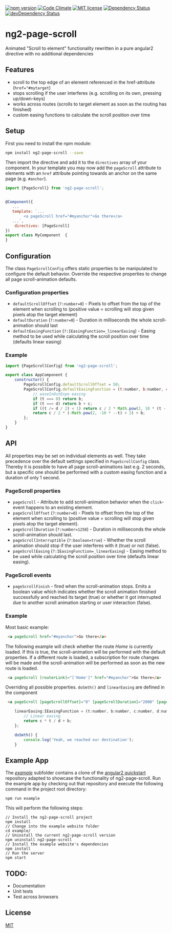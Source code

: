 [![npm version](https://img.shields.io/npm/v/ng2-page-scroll.svg?style=flat)](https://www.npmjs.com/package/ng2-page-scroll)
[![Code Climate](https://codeclimate.com/github/Nolanus/ng2-page-scroll/badges/gpa.svg)](https://codeclimate.com/github/Nolanus/ng2-page-scroll)
[![MIT license](http://img.shields.io/badge/license-MIT-brightgreen.svg)](http://opensource.org/licenses/MIT)
[![Dependency Status](https://david-dm.org/Nolanus/ng2-page-scroll.svg)](https://david-dm.org/Nolanus/ng2-page-scroll)
[![devDependency Status](https://david-dm.org/Nolanus/ng2-page-scroll/dev-status.svg)](https://david-dm.org/Nolanus/ng2-page-scroll#info=devDependencies)

# ng2-page-scroll
Animated "Scroll to element" functionality rewritten in a pure angular2 directive with no additional dependencies

## Features
- scroll to the top edge of an element referenced in the href-attribute (`href="#mytarget`)
- stops scrolling if the user interferes (e.g. scrolling on its own, pressing up/down-keys)
- works across routes (scrolls to target element as soon as the routing has finished)
- custom easing functions to calculate the scroll position over time

## Setup
First you need to install the npm module:
```sh
npm install ng2-page-scroll --save
```

Then import the directive and add it to the `directives` array of your component. In your template you may now add the `pageScroll` attribute to elements with an `href` attribute pointing towards an anchor on the same page (e.g. `#anchor`).
```js
import {PageScroll} from 'ng2-page-scroll';


@Component({
   ...
   template: `...
        <a pageScroll href="#myanchor">Go there</a>
   ...`,
    directives: [PageScroll]
})
export class MyComponent  {
}
```

## Configuration
The class `PageScrollConfig` offers static properties to be manipulated to configure the default behavior. Override the respective properties to change all page scroll-animation defaults.

### Configuration properties
- `defaultScrollOffset` (`?:number=0`) - Pixels to offset from the top of the element when scrolling to (positive value = scrolling will stop given pixels atop the target element)
- `defaultDuration` (`?:number=0`) - Duration in milliseconds the whole scroll-animation should last
- `defaultEasingFunction` (`?:IEasingFunction=_linearEasing`) - Easing method to be used while calculating the scroll position over time (defaults linear easing)

### Example
```js
import {PageScrollConfig} from 'ng2-page-scroll';

export class AppComponent {
    constructor() {
        PageScrollConfig.defaultScrollOffset = 50;
        PageScrollConfig.defaultEasingFunction = (t:number, b:number, c:number, d:number):number => {
            // easeInOutExpo easing
            if (t === 0) return b;
            if (t === d) return b + c;
            if ((t /= d / 2) < 1) return c / 2 * Math.pow(2, 10 * (t - 1)) + b;
            return c / 2 * (-Math.pow(2, -10 * --t) + 2) + b;
        };
    }
}
```

## API
All properties may be set on individual elements as well. They take precedence over the default settings specified in `PageScrollConfig` class. Thereby it is possible to have all page scroll-animations last e.g. 2 seconds, but a specific one should be performed with a custom easing function and a duration of only 1 second.

### PageScroll properties
- `pageScroll` - Attribute to add scroll-animation behavior when the `click`-event happens to an existing element.
- `pageScrollOffset` (`?:number=0`) - Pixels to offset from the top of the element when scrolling to (positive value = scrolling will stop given pixels atop the target element).
- `pageScrollDuration` (`?:number=1250`) - Duration in milliseconds the whole scroll-animation should last.
- `pageScrollInterruptible` (`?:boolean=true`) - Whether the scroll animation should stop if the user interferes with it (true) or not (false).
- `pageScrollEasing` (`?:IEasingFunction=_linearEasing`) - Easing method to be used while calculating the scroll position over time (defaults linear easing).

### PageScroll events
- `pageScrollFinish` - fired when the scroll-animation stops. Emits a boolean value which indicates whether the scroll animation finished successfully and reached its target (true) or whether it got interrupted due to another scroll animation starting or user interaction (false).

### Example
Most basic example:
```html
 <a pageScroll href="#myanchor">Go there</a>
```

The following example will check whether the route _Home_ is currently loaded. If this is true, the scroll-animation will be performed with the default properties. If a different route is loaded, a subscription for route changes will be made and the scroll-animation will be performed as soon as the new route is loaded.
```html
 <a pageScroll [routerLink]="['Home']" href="#myanchor">Go there</a>
```

Overriding all possible properties. `doSmth()` and `linearEasing` are defined in the component
```html
 <a pageScroll [pageScrollOffset]="0" [pageScrollDuration]="2000" [pageScrollEasing]="linearEasing" (pageScrollFinish)="doSmth()" href="#theanchor">Visit</a>
```
```js
    linearEasing:IEasingFunction = (t:number, b:number, c:number, d:number):number => {
        // Linear easing
        return c * t / d + b;
    };

    doSmth() {
        console.log('Yeah, we reached our destination');
    }
```

## Example App
The [_example_](example) subfolder contains a clone of the [angular2 quickstart](https://github.com/angular/quickstart) repository adapted to showcase the functionality of ng2-page-scroll.
 Run the example app by checking out that repository and execute the following command in the project root directory:
 ```
 npm run example
 ```
  
 This will perform the following steps:
 ```
 // Install the ng2-page-scroll project
 npm install
 // Change into the example website folder
 cd example/
 // Uninstall the current ng2-page-scroll version
 npm uninstall ng2-page-scroll
 // Install the example website's dependencies
 npm install
 // Run the server
 npm start
 ```

## TODO:

* Documentation
* Unit tests
* Test across browsers

## License

[MIT](LICENSE)
